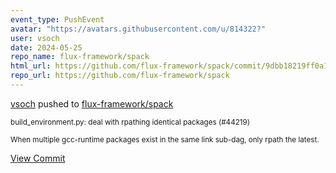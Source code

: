 ```yaml
---
event_type: PushEvent
avatar: "https://avatars.githubusercontent.com/u/814322?"
user: vsoch
date: 2024-05-25
repo_name: flux-framework/spack
html_url: https://github.com/flux-framework/spack/commit/9dbb18219ff0a1696a31bee3f817ff5578af2bf5
repo_url: https://github.com/flux-framework/spack
---
```


<a href='https://github.com/vsoch' target='_blank'>vsoch</a> pushed to <a href='https://github.com/flux-framework/spack' target='_blank'>flux-framework/spack</a>

<small>build_environment.py: deal with rpathing identical packages (#44219)

When multiple gcc-runtime packages exist in the same link sub-dag, only rpath
the latest.</small>

<a href='https://github.com/flux-framework/spack/commit/9dbb18219ff0a1696a31bee3f817ff5578af2bf5' target='_blank'>View Commit</a>